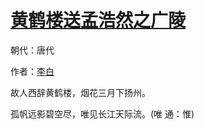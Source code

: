 # [黄鹤楼送孟浩然之广陵](http://so.gushiwen.org/view_8086.aspx)

朝代：唐代

作者：[李白](http://so.gushiwen.org/author_247.aspx)

故人西辞黄鹤楼，烟花三月下扬州。

孤帆远影碧空尽，唯见长江天际流。(唯 通：惟)<div class="xhe-paste" style="top: 0px;">

